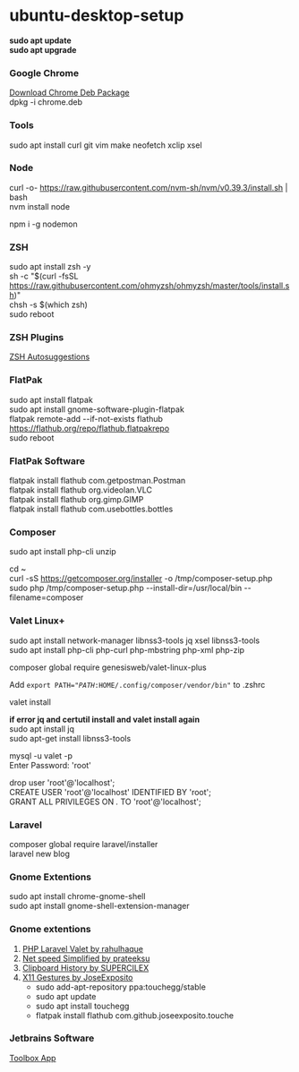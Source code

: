 # ubuntu-desktop-setup

**sudo apt update**  
**sudo apt upgrade**

### Google Chrome
<a href="https://www.google.com/chrome/">Download Chrome Deb Package</a><br>
dpkg -i chrome.deb

### Tools
sudo apt install curl git vim make neofetch xclip xsel

### Node
curl -o- https://raw.githubusercontent.com/nvm-sh/nvm/v0.39.3/install.sh | bash  
nvm install node

npm i -g nodemon

### ZSH
sudo apt install zsh -y  
sh -c "$(curl -fsSL https://raw.githubusercontent.com/ohmyzsh/ohmyzsh/master/tools/install.sh)"  
chsh -s $(which zsh)  
sudo reboot

### ZSH Plugins
<a href="https://github.com/zsh-users/zsh-autosuggestions/blob/master/INSTALL.md">ZSH Autosuggestions</a>

### FlatPak
sudo apt install flatpak  
sudo apt install gnome-software-plugin-flatpak  
flatpak remote-add --if-not-exists flathub https://flathub.org/repo/flathub.flatpakrepo  
sudo reboot

### FlatPak Software
flatpak install flathub com.getpostman.Postman  
flatpak install flathub org.videolan.VLC  
flatpak install flathub org.gimp.GIMP  
flatpak install flathub com.usebottles.bottles

### Composer
sudo apt install php-cli unzip

cd ~  
curl -sS https://getcomposer.org/installer -o /tmp/composer-setup.php  
sudo php /tmp/composer-setup.php --install-dir=/usr/local/bin --filename=composer

### Valet Linux+
sudo apt install network-manager libnss3-tools jq xsel libnss3-tools  
sudo apt install php-cli php-curl php-mbstring php-xml php-zip

composer global require genesisweb/valet-linux-plus

Add <code>export PATH="$PATH:$HOME/.config/composer/vendor/bin"</code> to .zshrc

valet install

**if error jq and certutil install and valet install again**   
sudo apt install jq  
sudo apt-get install libnss3-tools

mysql -u valet -p  
Enter Password: 'root'

drop user 'root'@'localhost';  
CREATE USER 'root'@'localhost' IDENTIFIED BY 'root';  
GRANT ALL PRIVILEGES ON *.* TO 'root'@'localhost';

### Laravel
composer global require laravel/installer  
laravel new blog

### Gnome Extentions
sudo apt install chrome-gnome-shell  
sudo apt install gnome-shell-extension-manager

### Gnome extentions
1. <a href="https://extensions.gnome.org/extension/4985/php-laravel-valet/">PHP Laravel Valet by rahulhaque</a>
2. <a href="https://extensions.gnome.org/extension/3724/net-speed-simplified/">Net speed Simplified by prateeksu</a>
3. <a href="https://extensions.gnome.org/extension/4839/clipboard-history/">Clipboard History by SUPERCILEX</a>
4. <a href="https://extensions.gnome.org/extension/4033/x11-gestures/">X11 Gestures by JoseExposito</a>
    - sudo add-apt-repository ppa:touchegg/stable
    - sudo apt update
    - sudo apt install touchegg
    - flatpak install flathub com.github.joseexposito.touche

### Jetbrains Software
<a href="https://www.jetbrains.com/toolbox-app/">Toolbox App</a>